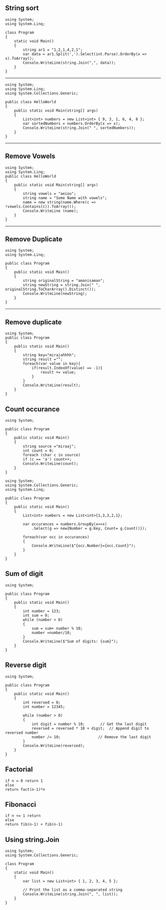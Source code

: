 ## String sort
```
using System;
using System.Linq;

class Program
{
    static void Main()
    {
        string ar1 = "1,2,1,4,2,1";
        var data = ar1.Split(',').Select(int.Parse).OrderBy(x => x).ToArray();
        Console.WriteLine(string.Join(",", data));
    }
}
```
___________________________________________________________________________________________________________________________________________________________________________________________________________________________________________________
```
using System;
using System.Linq;
using System.Collections.Generic;

public class HelloWorld
{
    public static void Main(string[] args)
    {
        List<int> numbers = new List<int> { 9, 3, 1, 6, 4, 8 };
        var sortedNumbers = numbers.OrderBy(x => x);
        Console.WriteLine(string.Join(" ", sortedNumbers));
    }
}
```
____________________________________________________________________________________________________________________________________________________________________________________________________________________________________________________
## Remove Vowels
```
using System;
using System.Linq;
public class HelloWorld
{
    public static void Main(string[] args)
    {
        string vowels = "aeiou";
        string name = "Some Name with vowels";
        name = new string(name.Where(c => !vowels.Contains(c)).ToArray());
        Console.WriteLine (name);
    }
}
```
_________________________________________________________________________________________________________________________________________________________
## Remove Duplicate
```
using System;
using System.Linq;
					
public class Program
{
	public static void Main()
	{
		string originalString = "amanisaman";
		string newString = string.Join(" ", originalString.ToCharArray().Distinct());
		Console.WriteLine(newString);
	}
}
```
___________________________________________________________________________________________________________________________________________________
## Remove duplicate
```
using System;				
public class Program
{
	public static void Main()
	{
		string key="mirajahhhh";
		string result ="";
		foreach(var value in key){
			if(result.IndexOf(value) == -1){
				result += value;
			}			
		}
		Console.WriteLine(result);
	}
}
```
## Count occurance
```
using System;
					
public class Program
{
	public static void Main()
	{
		string source ="miraaj";
		int count = 0;
		foreach (char c in source) 
  		if (c == 'a') count++;
		Console.WriteLine(count);
	}
}
```
```
using System;
using System.Collections.Generic;
using System.Linq;
					
public class Program
{
	public static void Main()
	{
		List<int> numbers = new List<int>{1,3,3,2,1};
		
		var occurances = numbers.GroupBy(x=>x)
			.Select(g => new{Number = g.Key, Count= g.Count()});
		
		foreach(var occ in occurances)
		{
			Console.WriteLine($"{occ.Number}={occ.Count}");
		}
	}
}
```
## Sum of digit
```
using System;
				
public class Program
{
	public static void Main()
	{
		int number = 123;
        int sum = 0;
        while (number > 0)
        {
            sum = sum+ number % 10;	 
            number =number/10;     
        }
        Console.WriteLine($"Sum of digits: {sum}");
	}
}
```
## Reverse digit
```
using System;
				
public class Program
{
	public static void Main()
	{
		int reversed = 0;
		int number = 12345;

        while (number > 0)
        {
            int digit = number % 10;       // Get the last digit
            reversed = reversed * 10 + digit;  // Append digit to reversed number
            number /= 10;                 // Remove the last digit
        }
        Console.WriteLine(reversed);
	}
}
```
## Factorial
```
if n = 0 return 1
else
return fact(n-1)*n
```
## Fibonacci
```
if n <= 1 return
else
return fib(n-1) + fib(n-1)
```
##  Using string.Join
```
using System;
using System.Collections.Generic;

class Program
{
    static void Main()
    {
        var list = new List<int> { 1, 2, 3, 4, 5 };

        // Print the list as a comma-separated string
        Console.WriteLine(string.Join(", ", list));
    }
}

```